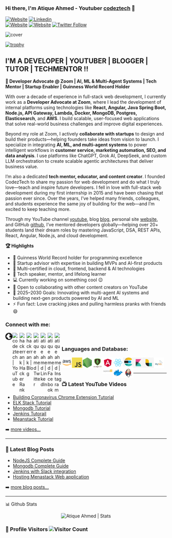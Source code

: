 ### Hi there, I'm Atique Ahmed - Youtuber [codeztech][youtube] 👋

[![Website](https://img.shields.io/website?label=atiqueahmed.com&style=for-the-badge&url=https%3A%2F%2Fatiqueahmed.com)](https://atiqueahmed.com)
[![Linkedin](https://img.shields.io/website?label=Atique_Ahmed_LinkedIn&style=for-the-badge&url=https%3A%2F%2Fwww.linkedin.com/in/iamatiqueahmed)](https://www.linkedin.com/in/iamatiqueahmed)  
[![Website](https://img.shields.io/website?label=www.codeztech.com&style=for-the-badge&url=https%3A%2F%2Fwww.codeztech.com)](https://www.codeztech.com)
[![Website](https://img.shields.io/website?label=Codeztech_GitHub&style=for-the-badge&url=https%3A%2F%2Fgithub.com/Codez-Tech)](https://github.com/Codez-Tech)
[![Twitter Follow](https://img.shields.io/twitter/follow/codez_tech?color=1DA1F2&logo=twitter&style=for-the-badge)](https://twitter.com/intent/follow?original_referer=https%3A%2F%2Fgithub.com%2FcodeSTACKr&screen_name=codez_tech)


![cover](https://codeztech-atique.github.io/codeztech.png)

[![trophy](https://github-profile-trophy.vercel.app/?username=ryo-ma)](https://github.com/ryo-ma/github-profile-trophy)

## I'M A DEVELOPER | YOUTUBER | BLOGGER | TUTOR | TECHMENTOR !!

**🚀 Developer Advocate @ Zoom | AI, ML & Multi-Agent Systems | Tech Mentor | Startup Enabler | Guinness World Record Holder**


With over a decade of experience in full-stack web development, I currently work as a **Developer Advocate at Zoom**, where I lead the development of internal platforms using technologies like **React, Angular, Java Spring Boot, Node.js, API Gateway, Lambda, Docker, MongoDB, Postgres, Elasticsearch**, and **AWS**. I build scalable, user-focused web applications that solve real-world business challenges and improve digital experiences.

Beyond my role at Zoom, I actively **collaborate with startups** to design and build their products—helping founders take ideas from vision to launch. I specialize in integrating **AI, ML, and multi-agent systems** to power intelligent workflows in **customer service, marketing automation, SEO, and data analysis**. I use platforms like ChatGPT, Grok AI, DeepSeek, and custom LLM orchestration to create scalable agentic architectures that deliver business value.

I’m also a dedicated **tech mentor, educator, and content creator**. I founded CodezTech to share my passion for web development and do what I truly love—teach and inspire future developers. I fell in love with full-stack web development during my first internship in 2015 and have been chasing that passion ever since. Over the years, I’ve helped many friends, colleagues, and students experience the same joy of building for the web—and I’m excited to keep teaching more.

Through my YouTube channel [youtube], blog [blog], personal site [website], and GitHub [github], I’ve mentored developers globally—helping over 20+ students land their dream roles by mastering JavaScript, DSA, REST APIs, React, Angular, Node.js, and cloud development.

**🏆 Highlights**

- 🏅 Guinness World Record holder for programming excellence
- 🚀 Startup advisor with expertise in building MVPs and AI-first products
- 📜 Multi-certified in cloud, frontend, backend & AI technologies
- 🎤 Tech speaker, mentor, and lifelong learner
- 💻 Currently working on something cool 😉
- 👯 Open to collaborating with other content creators on YouTube
- 🥅 2025–2030 Goals: Innovating with multi-agent AI systems and building next-gen products powered by AI and ML
- ⚡ Fun fact: Love cracking jokes and pulling harmless pranks with friends 😄

### Connect with me:

[<img align="left" alt="atiqueahmed.com" width="22px" src="https://raw.githubusercontent.com/iconic/open-iconic/master/svg/globe.svg" />][website]
[<img align="left" alt="codeztech | YouTube" width="22px" src="https://cdn.jsdelivr.net/npm/simple-icons@v3/icons/youtube.svg" />][youtube]
[<img align="left" alt="hackerrank | HackerRank" width="22px" src="https://cdn.jsdelivr.net/npm/simple-icons@v3/icons/hackerrank.svg" />][hackerrank]
[<img align="left" alt="hackerrank | Blog" width="22px" src="https://cdn.jsdelivr.net/npm/simple-icons@3.6.0/icons/codecademy.svg" />][blog]
[<img align="left" alt="atique ahmed | Twitter" width="22px" src="https://cdn.jsdelivr.net/npm/simple-icons@v3/icons/twitter.svg" />][twitter]
[<img align="left" alt="atique ahmed | LinkedIn" width="22px" src="https://cdn.jsdelivr.net/npm/simple-icons@v3/icons/linkedin.svg" />][linkedin]
[<img align="left" alt="atique ahmed | Facebook" width="22px" src="https://cdn.jsdelivr.net/npm/simple-icons@v3/icons/facebook.svg" />][facebook]
[<img align="left" alt="atique ahmed | Instagram" width="22px" src="https://cdn.jsdelivr.net/npm/simple-icons@v3/icons/instagram.svg" />][instagram]

<br />

### Languages and Database:

<img align="left" alt="AWS" width="32px" src="https://raw.githubusercontent.com/github/explore/80688e429a7d4ef2fca1e82350fe8e3517d3494d/topics/aws/aws.png" />

<img align="left" alt="JavaScript" width="32px" src="https://raw.githubusercontent.com/github/explore/80688e429a7d4ef2fca1e82350fe8e3517d3494d/topics/javascript/javascript.png" />

<img align="left" alt="Node.js" width="32px" src="https://raw.githubusercontent.com/github/explore/80688e429a7d4ef2fca1e82350fe8e3517d3494d/topics/nodejs/nodejs.png" />

<img align="left" alt="MongoDB" width="32px" src="https://github.com/codeztech-atique/codeztech-atique.github.io/blob/master/mongo.png" />

<img align="left" alt="Angular" width="32px" src="https://raw.githubusercontent.com/github/explore/80688e429a7d4ef2fca1e82350fe8e3517d3494d/topics/angular/angular.png" />

<img align="left" alt="React" width="32px" src="https://raw.githubusercontent.com/github/explore/80688e429a7d4ef2fca1e82350fe8e3517d3494d/topics/react/react.png" />

<img align="left" alt="Elasticsearch" width="32px" src="https://github.com/codeztech-atique/codeztech-atique.github.io/blob/master/elasticsearch.png" />

<img align="left" alt="Kibana" width="32px" src="https://github.com/codeztech-atique/codeztech-atique.github.io/blob/master/kibana.png" />

<img align="left" alt="Logstash" width="32px" src="https://github.com/codeztech-atique/codeztech-atique.github.io/blob/master/logstash.png" />

<img align="left" alt="MySQL" width="32px" src="https://raw.githubusercontent.com/github/explore/80688e429a7d4ef2fca1e82350fe8e3517d3494d/topics/mysql/mysql.png" />

<img align="left" alt="Express" width="32px" src="https://github.com/codeztech-atique/codeztech-atique.github.io/blob/master/expressjs.png" />

<img align="left" alt="Docker" width="32px" src="https://github.com/codeztech-atique/codeztech-atique.github.io/blob/master/docker.png" />

<img align="left" alt="Jenkins" width="32px" src="https://github.com/codeztech-atique/codeztech-atique.github.io/blob/master/jenkins.jpg" />






<br />
<br />

---

### 📺 Latest YouTube Videos

<!-- YOUTUBE:START -->
- [Building Coronavirus Chrome Extension Tutorial](https://www.youtube.com/watch?v=AHKCi5QAPMA&list=PLwfbCU-sjpjGdHSQbPFZdcOtnv7pzFM7f)
- [ELK Stack Tutorial](https://www.youtube.com/watch?v=rNgWUdhiY5E&list=PLwfbCU-sjpjGOZn7D6-90BqvHA5zuiLmM)
- [Mongodb Tutorial](https://www.youtube.com/watch?v=UJ7q9YRck0Y&list=PLwfbCU-sjpjH59jLnIEK-WPPckCNutmrv)
- [Jenkins Tutorail](https://www.youtube.com/watch?v=rG3yq4njfBY&list=PLwfbCU-sjpjEHvrtqcg7maLorlsA-YSeU)
- [Meanstack Tutorial](https://www.youtube.com/watch?v=7JjjWSd8yNA&list=PLwfbCU-sjpjGKRmK1iZDxG7NmEyWcyXE0)
<!-- YOUTUBE:END -->

➡️ [more videos...](https://youtube.com/codeztech)

---

### 📕 Latest Blog Posts

<!-- BLOG-POST-LIST:START -->
- [NodeJS Complete Guide](https://www.codeztech.com/2019/12/nodejs-complete-guide-to-build-restful.html)
- [Mongodb Complete Guide](https://www.codeztech.com/2019/12/mongodb-complete-guide-about-mongodb.html)
- [Jenkins with Slack integration](https://www.codeztech.com/2020/01/install-and-configure-slack-and-email-notification-with-jenkins.html)
- [Hosting Menastack Web application](https://www.codeztech.com/2020/01/amazon-ec2-tutorial-hosting-mean-stack.html)
<!-- BLOG-POST-LIST:END -->

➡️ [more blog posts...](https://www.codeztech.com)

---


<summary>📊 Github Stats</summary>

<p align="center"> <img src="https://github-readme-stats.vercel.app/api?username=codeztech-atique&show_icons=true&theme=gotham" alt="Atique Ahmed | Stats" />

</details>

### 🥅 Profile Visitors   ![Visitor Count](https://profile-counter.glitch.me/{codeztech-atique}/count.svg)

[website]: https://atiqueahmed.com
[linkedin]: https://linkedin.com/in/iamatiqueahmed
[github]: https://github.com/codeztech-atique
[twitter]: https://twitter.com/codez_tech
[youtube]: https://youtube.com/codeztech
[instagram]: https://instagram.com/mighty_warriorr
[facebook]: https://www.facebook.com/CodezTechnology
[hackerrank]: https://www.hackerrank.com/Atique_Ahmed
[blog]: https://www.codeztech.com
